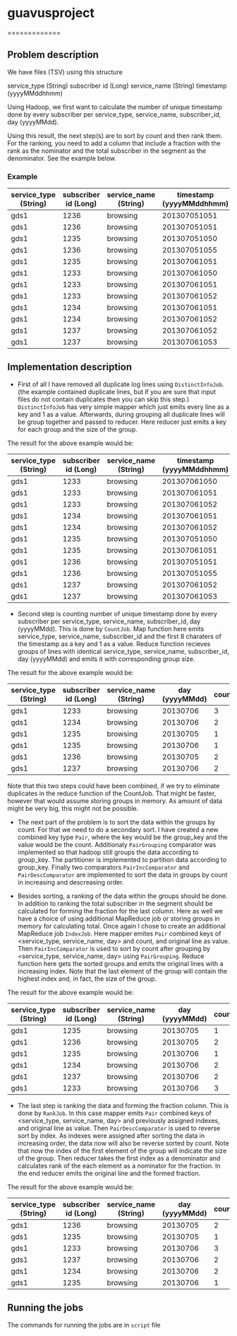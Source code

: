 # guavusproject
=============
## Problem description 
We have files (TSV) using this structure 
 
service_type (String) subscriber id (Long) service_name (String) timestamp (yyyyMMddhhmm) 
 
Using Hadoop, we first want to calculate the number of unique timestamp done by every 
subscriber per service_type, service_name, subscriber_id, day (yyyyMMdd). 
 
Using this result, the next step(s) are to sort by count and then rank them. For the ranking, you 
need to add a column that include a fraction with the rank as the nominator and the total 
subscriber in the segment as the denominator. See the example below.
### Example
service_type (String) | subscriber id (Long) | service_name (String) | timestamp (yyyyMMddhhmm) 
------- | ----- | ----------| --------------
gds1	|1236	|browsing	|201307051051
gds1	|1236	|browsing	|201307051051
gds1	|1235	|browsing	|201307051050
gds1	|1236	|browsing	|201307051055
gds1	|1235	|browsing	|201307061051
gds1	|1233	|browsing	|201307061050
gds1	|1233	|browsing	|201307061051
gds1	|1233	|browsing	|201307061052
gds1	|1234	|browsing	|201307061051
gds1	|1234	|browsing	|201307061052
gds1	|1237	|browsing	|201307061052
gds1	|1237	|browsing	|201307061053

## Implementation description
* First of all I have removed all duplicate log lines using <code>DistinctInfoJob</code>. (the example contained duplicate lines, but if you are sure that input files do not contain duplicates then you can skip this step.)
<code>DistinctInfoJob</code> has very simple mapper which just emits every line as a key and 1 as a value. Afterwards, during grouping all duplicate lines will be group together and passed to reducer. Here reducer just emits a key for each group and the size of the group.

The result for the above example would be:

service_type (String) | subscriber id (Long) | service_name (String) | timestamp (yyyyMMddhhmm) | duplicate count
------- | ----- | ----------| -------------- | ---------
gds1	|1233	|browsing	|201307061050	|1
gds1	|1233	|browsing	|201307061051	|1
gds1	|1233	|browsing	|201307061052	|1
gds1	|1234	|browsing	|201307061051	|1
gds1	|1234	|browsing	|201307061052	|1
gds1	|1235	|browsing	|201307051050	|1
gds1	|1235	|browsing	|201307061051	|1
gds1	|1236	|browsing	|201307051051	|2
gds1	|1236	|browsing	|201307051055	|1
gds1	|1237	|browsing	|201307061052	|1
gds1	|1237	|browsing	|201307061053	|1



* Second step is counting number of unique timestamp done by every subscriber per service_type, service_name, subscriber_id, day (yyyyMMdd). This is done by <code>CountJob</code>. Map function here emits service_type, service_name, subscriber_id and the first 8 charaters of the timestamp as a key and 1 as a value. Reduce function recieves groups of lines with identical service_type, service_name, subscriber_id, day (yyyyMMdd) and emits it with corresponding group size.

The result for the above example would be:

service_type (String) | subscriber id (Long) | service_name (String) | day (yyyyMMdd) | count
------- | ----- | ----------| -------------- | ---------
gds1	|1233	|browsing	|20130706	|3
gds1	|1234	|browsing	|20130706	|2
gds1	|1235	|browsing	|20130705	|1
gds1	|1235	|browsing	|20130706	|1
gds1	|1236	|browsing	|20130705	|2
gds1	|1237	|browsing	|20130706	|2

Note that this two steps could have been combined, if we try to eliminate duplicates in the reduce function of the CountJob. That might be faster, however that would assume storing groups in memory. As amount of data might be very big, this might not be possible.


* The next part of the problem is to sort the data within the groups by count. For that we need to do a secondary sort. I have created a new combined key type <code>Pair</code>, where the key would be the group_key and the value would be the count. Additionaly <code>PairGrouping</code> comparator was implemented so that hadoop still groups the data according to group_key. The <PairPartitioning> partitioner is implemented to partition data according to group_key. Finally two comparators <code>PairIncComparator</code> and <code>PairDescComparator</code> are implemented to sort the data in groups by count in increasing and descreasing order.


* Besides sorting, a ranking of the data within the groups should be done. In addition to ranking the total subscriber in the segment should be calculated for forming the fraction for the last column. Here as well we have a choice of using additional MapReduce job or storing groups in memory for calculating total. Once again I chose to create an additional MapReduce job <code>IndexJob</code>. Here mapper emites <code>Pair</code> combined keys of <service_type, service_name, day> and count, and original line as value. Then <code>PairIncComparator</code> is used to sort by count after grouping by <service_type, service_name, day> using <code>PairGrouping</code>. Reduce function here gets the sorted groups and emits the original lines with a increasing index. Note that the last element of the group will contain the highest index and, in fact, the size of the group.

The result for the above example would be:

service_type (String) | subscriber id (Long) | service_name (String) | day (yyyyMMdd) | count |  index
------- | ----- | ----------| -------------- | --------- | -------
gds1	|1235	|browsing	|20130705	|1	|1
gds1	|1236	|browsing	|20130705	|2	|2
gds1	|1235	|browsing	|20130706	|1	|1
gds1	|1234	|browsing	|20130706	|2	|2
gds1	|1237	|browsing	|20130706	|2	|3
gds1	|1233	|browsing	|20130706	|3	|4


* The last step is ranking the data and forming the fraction column. This is done by <code>RankJob</code>. In this case mapper emits <code>Pair</code> combined keys of <service_type, service_name, day> and previously assigned indexes, and original line as value. Then <code>PairDescComparator</code> is used to reverse sort by index. As indexes were assigned after sorting the data in increasing order, the data now will also be reverse sorted by count. Note that now the index of the first element of the group will indicate the size of the group. Then reducer takes the first index as a denominator  and calculates rank of the each element as a nominator for the fraction. In the end reducer emits the original line and the formed fraction.

The result for the above example would be:

service_type (String) | subscriber id (Long) | service_name (String) | day (yyyyMMdd) | count |  rank
------- | ----- | ----------| -------------- | --------- | -------
gds1	|1236	|browsing	|20130705	|2	|1/2
gds1	|1235	|browsing	|20130705	|1	|2/2
gds1	|1233	|browsing	|20130706	|3	|1/4
gds1	|1237	|browsing	|20130706	|2	|2/4
gds1	|1234	|browsing	|20130706	|2	|2/4
gds1	|1235	|browsing	|20130706	|1	|4/4


## Running the jobs
The commands for running the jobs are in <code>script</code> file